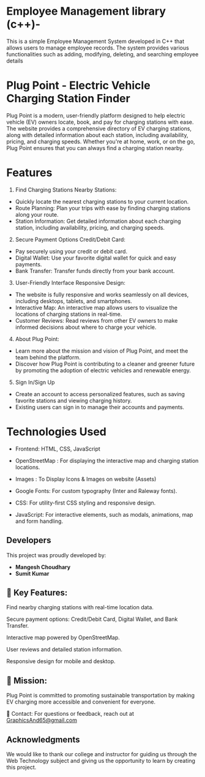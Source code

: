 # Employee Management library (c++)-
This is a simple Employee Management System developed in C++ that allows users to manage employee records. The system provides various functionalities such as adding, modifying, deleting, and searching employee details
# Plug Point - Electric Vehicle Charging Station Finder

Plug Point is a modern, user-friendly platform designed to help electric vehicle (EV) owners locate, book, and pay for charging stations with ease. The website provides a comprehensive directory of EV charging stations, along with detailed information about each station, including availability, pricing, and charging speeds. Whether you're at home, work, or on the go, Plug Point ensures that you can always find a charging station nearby.

# Features
1. Find Charging Stations Nearby Stations:
- Quickly locate the nearest charging stations to your current location.
- Route Planning: Plan your trips with ease by finding charging stations along your route.
- Station Information: Get detailed information about each charging station, including availability, pricing, and charging speeds.

2. Secure Payment Options Credit/Debit Card:
- Pay securely using your credit or debit card.
- Digital Wallet: Use your favorite digital wallet for quick and easy payments.
- Bank Transfer: Transfer funds directly from your bank account.

3. User-Friendly Interface Responsive Design:
- The website is fully responsive and works seamlessly on all devices, including desktops, tablets, and smartphones.
- Interactive Map: An interactive map allows users to visualize the locations of charging stations in real-time.
- Customer Reviews: Read reviews from other EV owners to make informed decisions about where to charge your vehicle.

4. About Plug Point:
- Learn more about the mission and vision of Plug Point, and meet the team behind the platform.
- Discover how Plug Point is contributing to a cleaner and greener future by promoting the adoption of electric vehicles and renewable energy.

5. Sign In/Sign Up
- Create an account to access personalized features, such as saving favorite stations and viewing charging history.
- Existing users can sign in to manage their accounts and payments.

# Technologies Used
- Frontend: HTML, CSS, JavaScript

- OpenStreetMap : For displaying the interactive map and charging station locations.

- Images : To Display Icons & Images on website (Assets)

- Google Fonts: For custom typography (Inter and Raleway fonts).

- CSS: For utility-first CSS styling and responsive design.

- JavaScript: For interactive elements, such as modals, animations, map and form handling.

## Developers

This project was proudly developed by:

- **Mangesh Choudhary**
- **Sumit Kumar**

## 🌟 Key Features:

Find nearby charging stations with real-time location data.

Secure payment options: Credit/Debit Card, Digital Wallet, and Bank Transfer.

Interactive map powered by OpenStreetMap.

User reviews and detailed station information.

Responsive design for mobile and desktop.

## 🌱 Mission:
Plug Point is committed to promoting sustainable transportation by making EV charging more accessible and convenient for everyone.

📧 Contact:
For questions or feedback, reach out at GraphicsAnd65@gmail.com

## Acknowledgments

We would like to thank our college and instructor for guiding us through the Web Technology subject and giving us the opportunity to learn by creating this project.
